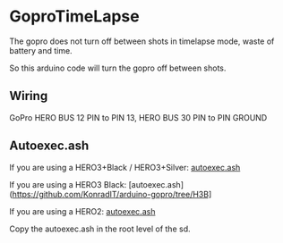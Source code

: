 GoproTimeLapse
==============

The gopro does not turn off between shots in timelapse mode, waste of battery and time.

So this arduino code will turn the gopro off between shots.

Wiring
------

GoPro HERO BUS 12 PIN to PIN 13, HERO BUS 30 PIN to PIN GROUND

Autoexec.ash
-------------

If you are using a HERO3+Black / HERO3+Silver: [autoexec.ash](https://github.com/KonradIT/arduino-gopro/tree/H3PlusB--H3PlusS)

If you are using a HERO3 Black: [autoexec.ash](https://github.com/KonradIT/arduino-gopro/tree/H3B]

If you are using a HERO2: [autoexec.ash](https://github.com/KonradIT/arduino-gopro/tree/H2)

Copy the autoexec.ash in the root level of the sd.

